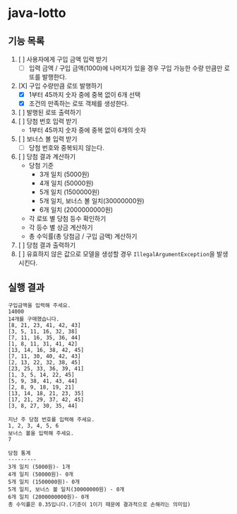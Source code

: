 # java-lotto

## 기능 목록

1. [ ] 사용자에게 구입 금액 입력 받기
    - [ ] 입력 금액 / 구입 금액(1000)에 나머지가 있을 경우 구입 가능한 수량 만큼만 로또를 발행한다.
2. [X] 구입 수량만큼 로또 발행하기
    - [X] 1부터 45까지 숫자 중에 중복 없이 6개 선택
    - [X] 조건의 만족하는 로또 객체를 생성한다.
3. [ ] 발행된 로또 출력하기
3. [ ] 당첨 번호 입력 받기
    - 1부터 45까지 숫자 중에 중복 없이 6개의 숫자
4. [ ] 보너스 볼 입력 받기
    - [ ] 당첨 번호와 중복되지 않는다.
5. [ ] 당첨 결과 계산하기
    - 당첨 기준
        - 3개 일치 (5000원)
        - 4개 일치 (50000원)
        - 5개 일치 (1500000원)
        - 5개 일치, 보너스 볼 일치(30000000원)
        - 6개 일치 (2000000000원)
    - 각 로또 별 당첨 등수 확인하기
    - 각 등수 별 상금 계산하기
    - 총 수익률(총 당첨금 / 구입 금액) 계산하기
6. [ ] 당첨 결과 출력하기
7. [ ] 유효하지 않은 값으로 모델을 생성할 경우 `IllegalArgumentException`을 발생시킨다.

## 실행 결과

```
구입금액을 입력해 주세요.
14000
14개를 구매했습니다.
[8, 21, 23, 41, 42, 43]
[3, 5, 11, 16, 32, 38]
[7, 11, 16, 35, 36, 44]
[1, 8, 11, 31, 41, 42]
[13, 14, 16, 38, 42, 45]
[7, 11, 30, 40, 42, 43]
[2, 13, 22, 32, 38, 45]
[23, 25, 33, 36, 39, 41]
[1, 3, 5, 14, 22, 45]
[5, 9, 38, 41, 43, 44]
[2, 8, 9, 18, 19, 21]
[13, 14, 18, 21, 23, 35]
[17, 21, 29, 37, 42, 45]
[3, 8, 27, 30, 35, 44]

지난 주 당첨 번호를 입력해 주세요.
1, 2, 3, 4, 5, 6
보너스 볼을 입력해 주세요.
7

당첨 통계
---------
3개 일치 (5000원)- 1개
4개 일치 (50000원)- 0개
5개 일치 (1500000원)- 0개
5개 일치, 보너스 볼 일치(30000000원) - 0개
6개 일치 (2000000000원)- 0개
총 수익률은 0.35입니다.(기준이 1이기 때문에 결과적으로 손해라는 의미임)
```
